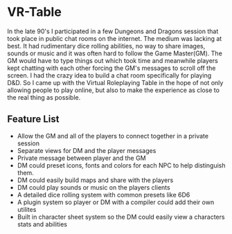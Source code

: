 # VR-Table
In the late 90's I participated in a few Dungeons and Dragons session that took place in public chat rooms on the internet. The medium was lacking at best. It had rudimentary dice rolling abilities, no way to share images, sounds or music and it was often hard to follow the Game Master(GM). The GM would have to type things out which took time and meanwhile players kept chatting with each other forcing the GM's messages to scroll off the screen. I had the crazy idea to build a chat room specifically for playing D&D. So I came up with the Virtual Roleplaying Table in the hope of not only allowing people to play online, but also to make the experience as close to the real thing as possible. 

## Feature List
* Allow the GM and all of the players to connect together in a private session
* Separate views for DM and the player messages
* Private message between player and the GM 
* DM could preset icons, fonts and colors for each NPC to help distinguish them. 
* DM could easily build maps and share with the players
* DM could play sounds or music on the players clients
* A detailed dice rolling system with common presets like 6D6
* A plugin system so player or DM with a compiler could add their own utilites
* Built in character sheet system so the DM could easily view a characters stats and abilities



